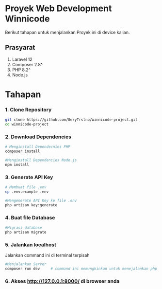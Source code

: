 # Proyek Web Development Winnicode
Berikut tahapan untuk menjalankan Proyek ini di device kalian.

## Prasyarat
1. Laravel 12
2. Composer 2.8^
3. PHP 8.2^
4. Node.js

# Tahapan

### 1. Clone Repository
```bash
git clone https://github.com/GeryTrstno/winnicode-project.git
cd winnicode-project
```

### 2. Download Dependencies
```bash
# Menginstall Dependecnies PHP
composer install

#Menginstall Dependencies Node.js
npm install
```

### 3. Generate API Key
```bash
# Membuat file .env
cp .env.example .env

#Mengenerate API Key ke file .env
php artisan key:generate
```
### 4. Buat file Database
```bash
#Migrasi database
php artisan migrate
```

### 5. Jalankan localhost
Jalankan command ini di terminal terpisah
```bash
#Menjalankan Server
composer run dev     # command ini memungkinkan untuk menejalankan php artisan serve dan npm run dev dalam satu waktu
```

### 6. Akses http://127.0.0.1:8000/ di browser anda


